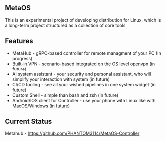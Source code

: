 ## MetaOS ##

This is an experimental project of developing distribution for Linux, which is a long-term project structured as a collection of core tools

## Features ##

- MetaHub - gRPC-based controller for remote managment of your PC (In progress)
- Built-in VPN - scenario-based integrated on the OS level openvpn (in future)
- AI system assistant - your security and personal assistant, who will simplify your interaction with system (in future)
- CI/CD tooling - see all your wished pipelines in one system widget (in future)
- Custom Shell - simple than bash and zsh (in future)
- Android/IOS client for Controller - use your phone with Linux like with MacOS/Windows (in future)
  
## Current Status ##

Metahub - https://github.com/PHANTOM3114/MetaOS-Controller
